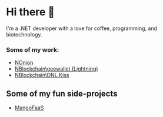 # Hi there 👋

I'm a .NET developer with a love for coffee, programming, and biotechnology.

### Some of my work:
- [NOnion](https://github.com/aarani/NOnion/commits?author=aarani)
- [NBlockchain\geewallet (Lightning)](https://github.com/nblockchain/geewallet/commits/rc/LN-m13?author=aarani)
- [NBlockchain\DNL.Kiss](https://github.com/nblockchain/DotNetLightning.Kiss/commits?author=aarani)

## Some of my fun side-projects
- [MangoFaaS](https://github.com/aarani/MangoFaaS)

